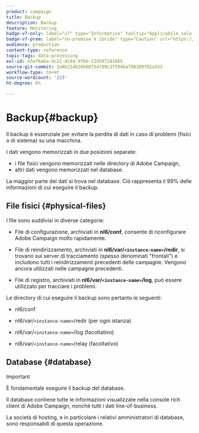 ```yaml
---
product: campaign
title: Backup
description: Backup
feature: Monitoring
badge-v7-only: label="v7" type="Informative" tooltip="Applicabile solo a Campaign Classic v7"
badge-v7-prem: label="on-premise e ibrido" type="Caution" url="https://experienceleague.adobe.com/docs/campaign-classic/using/installing-campaign-classic/architecture-and-hosting-models/hosting-models-lp/hosting-models.html?lang=it" tooltip="Applicabile solo alle distribuzioni on-premise e ibride"
audience: production
content-type: reference
topic-tags: data-processing
exl-id: e5ef6aba-dc22-4c8d-9fbb-13d507181b65
source-git-commit: 3a9b21d626b60754789c3f594ba798309f62a553
workflow-type: tm+mt
source-wordcount: '223'
ht-degree: 6%

---
```


# Backup{#backup}

Il backup è essenziale per evitare la perdita di dati in caso di problemi (fisici o di sistema) su una macchina.

I dati vengono memorizzati in due posizioni separate:

* i file fisici vengono memorizzati nelle directory di Adobe Campaign,
* altri dati vengono memorizzati nel database.

La maggior parte dei dati si trova nel database. Ciò rappresenta il 99% delle informazioni di cui eseguire il backup.

## File fisici {#physical-files}

I file sono suddivisi in diverse categorie:

* File di configurazione, archiviati in **nl6/conf**, consente di riconfigurare Adobe Campaign molto rapidamente.

* File di reindirizzamento, archiviati in  **nl6/var/`<instance-name>`/redir**, si trovano sui server di tracciamento (spesso denominati &quot;frontali&quot;) e includono tutti i reindirizzamenti precedenti delle campagne. Vengono ancora utilizzati nelle campagne precedenti.

* File di registro, archiviati in **nl6/var/`<instance-name>`/log**, può essere utilizzato per tracciare i problemi.

Le directory di cui eseguire il backup sono pertanto le seguenti:

* nl6/conf

* nl6/var/`<instance-name>`/redir (per ogni istanza)

* nl6/var/`<instance-name>`/log (facoltativo)

* nl6/var/`<instance-name>`/relay (facoltativo)


## Database {#database}

>[!IMPORTANT]
>
>È fondamentale eseguire il backup del database.


Il database contiene tutte le informazioni visualizzate nella console rich client di Adobe Campaign, nonché tutti i dati line-of-business.

La società di hosting, e in particolare i relativi amministratori di database, sono responsabili di questa operazione.
